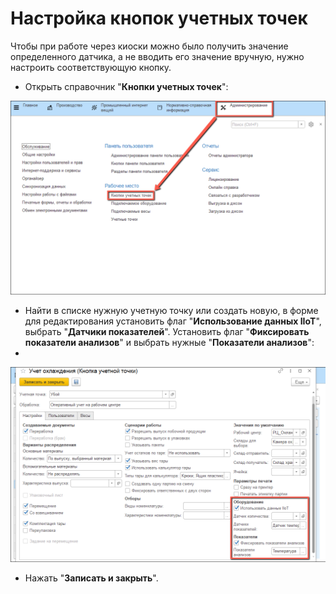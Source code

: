 # Настройка кнопок учетных точек

Чтобы при работе через киоски можно было получить значение определенного датчика, а не вводить его значение вручную, нужно настроить соответствующую кнопку.

- Открыть справочник "**Кнопки учетных точек**":

![image-1](SettingButtonsOfAccountPoint.assets/image-1.png)

- Найти в списке нужную учетную точку или создать новую, в форме для редактирования  установить флаг "**Использование данных IIoT**", выбрать "**Датчики показателей**". Установить флаг "**Фиксировать показатели анализов**" и выбрать нужные "**Показатели анализов**":
- 
![image-2](SettingButtonsOfAccountPoint.assets/image-2.png)

- Нажать "**Записать и закрыть**".